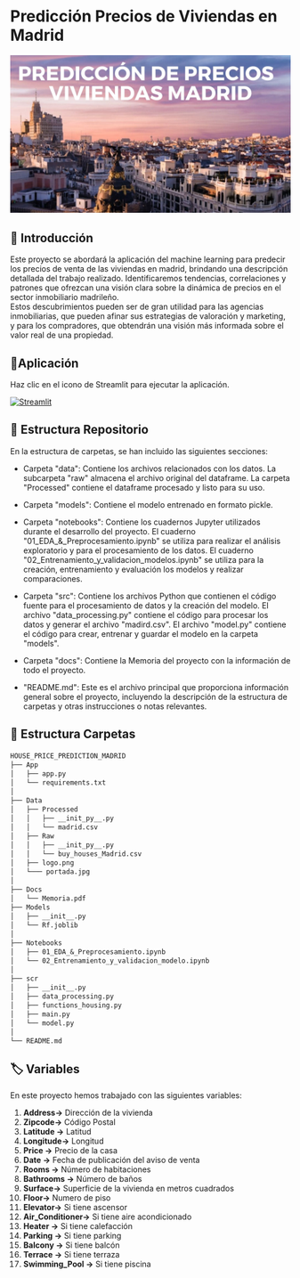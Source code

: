 # Predicción Precios de Viviendas en Madrid

![portada](Data/portada.jpg)


<h2> 📝 Introducción</h2>

Este proyecto se abordará la aplicación del machine learning para predecir los precios de venta de las viviendas en madrid, brindando una descripción detallada del trabajo realizado. Identificaremos tendencias, correlaciones y patrones que ofrezcan una visión clara sobre la dinámica de precios en el sector inmobiliario madrileño. <br> 
Estos descubrimientos pueden ser de gran utilidad para las agencias inmobiliarias, que pueden afinar sus estrategias de valoración y marketing, y para los compradores, que obtendrán una visión más informada sobre el valor real de una propiedad.


<h2>👾Aplicación</h2>

Haz clic en el icono de Streamlit para ejecutar la aplicación.<br>


<a href="https://house-price-predictor-spomi.streamlit.app/">
  <img src="https://upload.wikimedia.org/wikipedia/commons/7/77/Streamlit-logo-primary-colormark-darktext.png" title="Streamlit" alt="Streamlit" width="100" height="100"/>
</a>


<h2> 💾 Estructura Repositorio</h2>

En la estructura de carpetas, se han incluido las siguientes secciones:

- Carpeta "data": Contiene los archivos relacionados con los datos. La subcarpeta "raw" almacena el archivo original del dataframe. La carpeta "Processed" contiene el dataframe procesado y listo para su uso.

- Carpeta "models": Contiene el modelo entrenado en formato pickle.

- Carpeta "notebooks": Contiene los cuadernos Jupyter utilizados durante el desarrollo del proyecto. El cuaderno "01_EDA_&_Preprocesamiento.ipynb" se utiliza para realizar el análisis exploratorio y para el procesamiento de los datos. El cuaderno "02_Entrenamiento_y_validacion_modelos.ipynb" se utiliza para la creación, entrenamiento y evaluación los modelos y realizar comparaciones.

- Carpeta "src": Contiene los archivos Python que contienen el código fuente para el procesamiento de datos y la creación del modelo. El archivo "data_processing.py" contiene el código para procesar los datos y generar el archivo "madird.csv". El archivo "model.py" contiene el código para crear, entrenar y guardar el modelo en la carpeta "models".

- Carpeta "docs": Contiene la Memoria del proyecto con la información de todo el proyecto.

- "README.md": Este es el archivo principal que proporciona información general sobre el proyecto, incluyendo la descripción de la estructura de carpetas y otras instrucciones o notas relevantes.

<h2> 📁 Estructura Carpetas </h2>

    HOUSE_PRICE_PREDICTION_MADRID
    ├── App
    │   ├── app.py
    │   └── requirements.txt
    │
    ├── Data
    │   ├── Processed
    │   │   ├── __init_py__.py
    │   │   └── madrid.csv
    │   ├── Raw
    │   │   ├── __init_py__.py
    │   │   └── buy_houses_Madrid.csv
    │   ├── logo.png
    │   └─── portada.jpg
    │  
    ├── Docs 
    │   └── Memoria.pdf
    ├── Models
    │   ├── __init__.py
    │   └── Rf.joblib
    │
    ├── Notebooks
    │   ├── 01_EDA_&_Preprocesamiento.ipynb
    │   └── 02_Entrenamiento_y_validacion_modelo.ipynb  
    │ 
    ├── scr
    │   ├── __init__.py
    │   ├── data_processing.py
    │   ├── functions_housing.py
    │   ├── main.py
    │   └── model.py
    │ 
    └── README.md


<h2> 🏷️ Variables</h2>

En este proyecto hemos trabajado con las siguientes variables:


1. **Address->** Dirección de la vivienda
2. **Zipcode->** Código Postal
3. **Latitude ->** Latitud
4. **Longitude->** Longitud
5. **Price ->** Precio de la casa
6. **Date ->** Fecha de publicación del aviso de venta
7. **Rooms ->** Número de habitaciones
8. **Bathrooms ->** Número de baños
9. **Surface->** Superficie de la vivienda en metros cuadrados
10. **Floor->** Numero de piso
11. **Elevator->** Si tiene ascensor
12. **Air_Conditioner->** Si tiene aire acondicionado
13. **Heater ->** Si tiene calefacción
14. **Parking ->** Si tiene parking
15. **Balcony ->** Si tiene balcón
16. **Terrace ->** Si tiene terraza
17. **Swimming_Pool ->** Si tiene piscina
